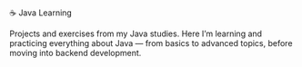☕ Java Learning

Projects and exercises from my Java studies.
Here I’m learning and practicing everything about Java — from basics to advanced topics, before moving into backend development.
